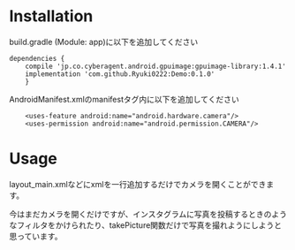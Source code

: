 # Installation
build.gradle (Module: app)に以下を追加してください
	
	dependencies {
		compile 'jp.co.cyberagent.android.gpuimage:gpuimage-library:1.4.1'
		implementation 'com.github.Ryuki0222:Demo:0.1.0'
		}
	
AndroidManifest.xmlのmanifestタグ内に以下を追加してください
	
    	<uses-feature android:name="android.hardware.camera"/>
    	<uses-permission android:name="android.permission.CAMERA"/>


# Usage
layout_main.xmlなどにxmlを一行追加するだけでカメラを開くことができます。

今はまだカメラを開くだけですが、インスタグラムに写真を投稿するときのようなフィルタをかけられたり、takePicture関数だけで写真を撮れようにしようと思っています。
